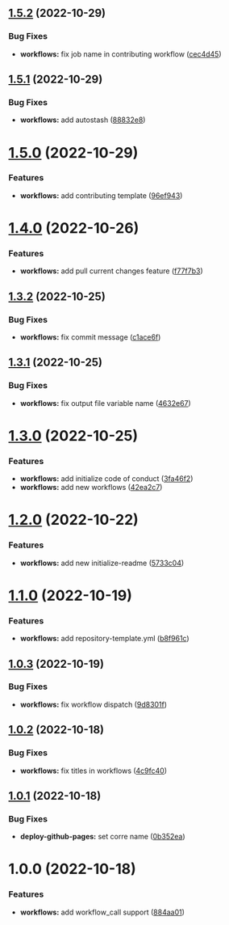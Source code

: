 ## [1.5.2](https://github.com/attilasomogyi/github-actions-workflows/compare/v1.5.1...v1.5.2) (2022-10-29)


### Bug Fixes

* **workflows:** fix job name in contributing workflow ([cec4d45](https://github.com/attilasomogyi/github-actions-workflows/commit/cec4d45784359bd5ec543d293f789de614f4b6cd))

## [1.5.1](https://github.com/attilasomogyi/github-actions-workflows/compare/v1.5.0...v1.5.1) (2022-10-29)


### Bug Fixes

* **workflows:** add autostash ([88832e8](https://github.com/attilasomogyi/github-actions-workflows/commit/88832e80ad05d567f5740b00f495cdd68ffd93b0))

# [1.5.0](https://github.com/attilasomogyi/github-actions-workflows/compare/v1.4.0...v1.5.0) (2022-10-29)


### Features

* **workflows:** add contributing template ([96ef943](https://github.com/attilasomogyi/github-actions-workflows/commit/96ef94328aaff9fe7bdc227fa4e0906aca71c12b))

# [1.4.0](https://github.com/attilasomogyi/github-actions-workflows/compare/v1.3.2...v1.4.0) (2022-10-26)


### Features

* **workflows:** add pull current changes feature ([f77f7b3](https://github.com/attilasomogyi/github-actions-workflows/commit/f77f7b3f0a86aa8816b1c99e36b4f391b035d1c9))

## [1.3.2](https://github.com/attilasomogyi/github-actions-workflows/compare/v1.3.1...v1.3.2) (2022-10-25)


### Bug Fixes

* **workflows:** fix commit message ([c1ace6f](https://github.com/attilasomogyi/github-actions-workflows/commit/c1ace6ff5c7103746734c81df16e930691625638))

## [1.3.1](https://github.com/attilasomogyi/github-actions-workflows/compare/v1.3.0...v1.3.1) (2022-10-25)


### Bug Fixes

* **workflows:** fix output file variable name ([4632e67](https://github.com/attilasomogyi/github-actions-workflows/commit/4632e6782a9bdb4d705e49afa4150420220a2c7d))

# [1.3.0](https://github.com/attilasomogyi/github-actions-workflows/compare/v1.2.0...v1.3.0) (2022-10-25)


### Features

* **workflows:** add initialize code of conduct ([3fa46f2](https://github.com/attilasomogyi/github-actions-workflows/commit/3fa46f21cbd60ea62e77ba823d00a2c27eaa4b54))
* **workflows:** add new workflows ([42ea2c7](https://github.com/attilasomogyi/github-actions-workflows/commit/42ea2c7f1b51b192c90a586367d8a53cc2c17407))

# [1.2.0](https://github.com/attilasomogyi/github-actions-workflows/compare/v1.1.0...v1.2.0) (2022-10-22)


### Features

* **workflows:** add new initialize-readme ([5733c04](https://github.com/attilasomogyi/github-actions-workflows/commit/5733c04be199963d8192aec8a1821c83ed3898b6))

# [1.1.0](https://github.com/attilasomogyi/github-actions-workflows/compare/v1.0.3...v1.1.0) (2022-10-19)


### Features

* **workflows:** add repository-template.yml ([b8f961c](https://github.com/attilasomogyi/github-actions-workflows/commit/b8f961cf945e7688ab66e0dd5683ba05836e266e))

## [1.0.3](https://github.com/attilasomogyi/github-actions-workflows/compare/v1.0.2...v1.0.3) (2022-10-19)


### Bug Fixes

* **workflows:** fix workflow dispatch ([9d8301f](https://github.com/attilasomogyi/github-actions-workflows/commit/9d8301f8796d9da67539e1010efc1d841091a052))

## [1.0.2](https://github.com/attilasomogyi/github-actions-workflows/compare/v1.0.1...v1.0.2) (2022-10-18)


### Bug Fixes

* **workflows:** fix titles in workflows ([4c9fc40](https://github.com/attilasomogyi/github-actions-workflows/commit/4c9fc40d0883a08f31984556ea9c8aea2ac1cea1))

## [1.0.1](https://github.com/attilasomogyi/github-actions-workflows/compare/v1.0.0...v1.0.1) (2022-10-18)


### Bug Fixes

* **deploy-github-pages:** set corre name ([0b352ea](https://github.com/attilasomogyi/github-actions-workflows/commit/0b352ea2115478dad3a3d63b178770ca2596ef06))

# 1.0.0 (2022-10-18)


### Features

* **workflows:** add workflow_call support ([884aa01](https://github.com/attilasomogyi/github-actions-workflows/commit/884aa015ecdf7ec559178875157ec3f17254911f))
